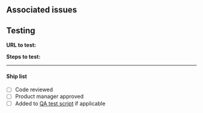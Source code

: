 ## Associated issues

## Testing
**URL to test:** 
<!---
 [branch-name]--atd-moped-main.netlify.app/moped/ if test instance or deploy-preview-[pr-number]--atd-moped-main.netlify.app/moped/ 
--->

**Steps to test:**


---
#### Ship list
- [ ] Code reviewed 
- [ ] Product manager approved
- [ ] Added to [QA test script](https://docs.google.com/spreadsheets/d/1n_O6MLh9cwwPf57HUM394Ea-z9uuoEV1-QW4axNZXLE/edit#) if applicable
